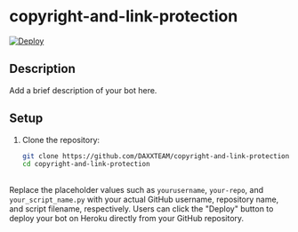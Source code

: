 # copyright-and-link-protection



[![Deploy](https://www.herokucdn.com/deploy/button.svg)](https://heroku.com/deploy?template=https://github.com/daxxteam/copyright-and-link-protection)

## Description
Add a brief description of your bot here.

## Setup
1. Clone the repository:
   ```bash
   git clone https://github.com/DAXXTEAM/copyright-and-link-protection.git
   cd copyright-and-link-protection


##

Replace the placeholder values such as `yourusername`, `your-repo`, and `your_script_name.py` with your actual GitHub username, repository name, and script filename, respectively. Users can click the "Deploy" button to deploy your bot on Heroku directly from your GitHub repository.

